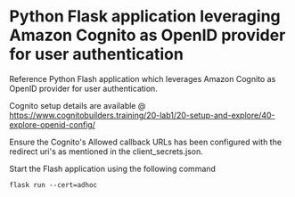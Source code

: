 # Python Flask application leveraging Amazon Cognito as OpenID provider for user authentication

Reference Python Flash application which leverages Amazon Cognito as OpenID provider for user authentication. 

Cognito setup details are available @ https://www.cognitobuilders.training/20-lab1/20-setup-and-explore/40-explore-openid-config/ 

Ensure the Cognito's Allowed callback URLs has been configured with the redirect uri's as mentioned in the client_secrets.json.

Start the Flash application using the following command

    flask run --cert=adhoc

